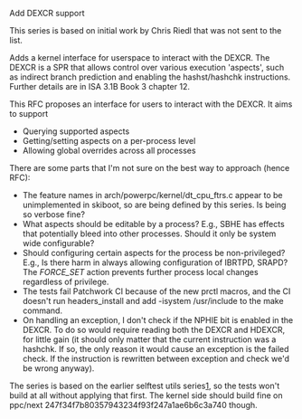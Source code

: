 Add DEXCR support

This series is based on initial work by Chris Riedl that was not sent
to the list.

Adds a kernel interface for userspace to interact with the DEXCR.
The DEXCR is a SPR that allows control over various execution
'aspects', such as indirect branch prediction and enabling the
hashst/hashchk instructions. Further details are in ISA 3.1B
Book 3 chapter 12.

This RFC proposes an interface for users to interact with the DEXCR.
It aims to support

* Querying supported aspects
* Getting/setting aspects on a per-process level
* Allowing global overrides across all processes

There are some parts that I'm not sure on the best way to approach (hence RFC):

* The feature names in arch/powerpc/kernel/dt_cpu_ftrs.c appear to be unimplemented
  in skiboot, so are being defined by this series. Is being so verbose fine?
* What aspects should be editable by a process? E.g., SBHE has
  effects that potentially bleed into other processes. Should
  it only be system wide configurable?
* Should configuring certain aspects for the process be non-privileged? E.g.,
  Is there harm in always allowing configuration of IBRTPD, SRAPD? The *FORCE_SET*
  action prevents further process local changes regardless of privilege.
* The tests fail Patchwork CI because of the new prctl macros, and the CI
  doesn't run headers_install and add -isystem <buildpath>/usr/include to
  the make command.
* On handling an exception, I don't check if the NPHIE bit is enabled in the DEXCR.
  To do so would require reading both the DEXCR and HDEXCR, for little gain (it
  should only matter that the current instruction was a hashchk. If so, the only
  reason it would cause an exception is the failed check. If the instruction is
  rewritten between exception and check we'd be wrong anyway).

The series is based on the earlier selftest utils series[1], so the tests won't build
at all without applying that first. The kernel side should build fine on ppc/next
247f34f7b80357943234f93f247a1ae6b6c3a740 though.

[1]: https://patchwork.ozlabs.org/project/linuxppc-dev/cover/20221122231103.15829-1-bgray@linux.ibm.com/
